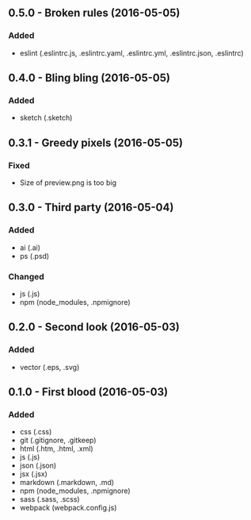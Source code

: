 ## 0.5.0 - Broken rules (2016-05-05)
### Added
* eslint (.eslintrc.js, .eslintrc.yaml, .eslintrc.yml, .eslintrc.json, .eslintrc)

## 0.4.0 - Bling bling (2016-05-05)
### Added
* sketch (.sketch)

## 0.3.1 - Greedy pixels (2016-05-05)
### Fixed
* Size of preview.png is too big

## 0.3.0 - Third party (2016-05-04)
### Added
* ai (.ai)
* ps (.psd)

### Changed
* js (.js)
* npm (node_modules, .npmignore)

## 0.2.0 - Second look (2016-05-03)
### Added
* vector (.eps, .svg)

## 0.1.0 - First blood (2016-05-03)
### Added
* css (.css)
* git (.gitignore, .gitkeep)
* html (.htm, .html, .xml)
* js (.js)
* json (.json)
* jsx (.jsx)
* markdown (.markdown, .md)
* npm (node_modules, .npmignore)
* sass (.sass, .scss)
* webpack (webpack.config.js)
